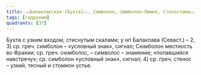 ```yaml
---
title: ⒜Балаклавская [Бухта]⒯, Символон, Сюмболон-Лимне, Стеностома⒵
tags: [гидроним]
quadrants: [З7]
---
```


Бухта с узким входом, стиснутым скалами; у нп Балаклава (Севаст.) – 2, 3) ср.
греч. симболон – «условный знак», сигнал; Сюмболон местность во Фракии; ср.
греч. сюмболос, – символос – знамение; «попавшийся навстречу»; ср. симболон
«условный знак», сигнал; 4) ср. греч. стенос – узкий, тесный и стомион устье.
